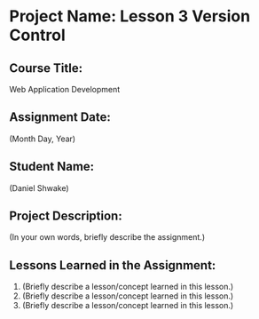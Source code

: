 # Project Name:  Lesson 3 Version Control


## Course Title:
Web Application Development

## Assignment Date:  
(Month Day, Year)

## Student Name:  
(Daniel Shwake)

## Project Description:
(In your own words, briefly describe the assignment.)

## Lessons Learned in the Assignment:
1. (Briefly describe a lesson/concept learned in this lesson.)
2. (Briefly describe a lesson/concept learned in this lesson.)
3. (Briefly describe a lesson/concept learned in this lesson.)

